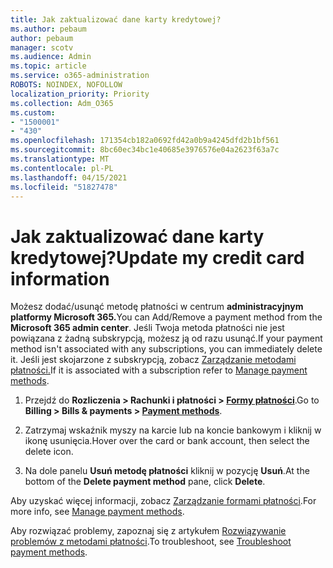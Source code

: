 ```yaml
---
title: Jak zaktualizować dane karty kredytowej?
ms.author: pebaum
author: pebaum
manager: scotv
ms.audience: Admin
ms.topic: article
ms.service: o365-administration
ROBOTS: NOINDEX, NOFOLLOW
localization_priority: Priority
ms.collection: Adm_O365
ms.custom:
- "1500001"
- "430"
ms.openlocfilehash: 171354cb182a0692fd42a0b9a4245dfd2b1bf561
ms.sourcegitcommit: 8bc60ec34bc1e40685e3976576e04a2623f63a7c
ms.translationtype: MT
ms.contentlocale: pl-PL
ms.lasthandoff: 04/15/2021
ms.locfileid: "51827478"
---
```

# <a name="update-my-credit-card-information"></a><span data-ttu-id="1357e-102">Jak zaktualizować dane karty kredytowej?</span><span class="sxs-lookup"><span data-stu-id="1357e-102">Update my credit card information</span></span>

<span data-ttu-id="1357e-103">Możesz dodać/usunąć metodę płatności w centrum **administracyjnym platformy Microsoft 365.**</span><span class="sxs-lookup"><span data-stu-id="1357e-103">You can Add/Remove a payment method from the **Microsoft 365 admin center**.</span></span> <span data-ttu-id="1357e-104">Jeśli Twoja metoda płatności nie jest powiązana z żadną subskrypcją, możesz ją od razu usunąć.</span><span class="sxs-lookup"><span data-stu-id="1357e-104">If your payment method isn't associated with any subscriptions, you can immediately delete it.</span></span> <span data-ttu-id="1357e-105">Jeśli jest skojarzone z subskrypcją, zobacz [Zarządzanie metodami płatności.](https://docs.microsoft.com/microsoft-365/commerce/billing-and-payments/manage-payment-methods)</span><span class="sxs-lookup"><span data-stu-id="1357e-105">If it is associated with a subscription refer to [Manage payment methods](https://docs.microsoft.com/microsoft-365/commerce/billing-and-payments/manage-payment-methods).</span></span>

1. <span data-ttu-id="1357e-106">Przejdź do **Rozliczenia > Rachunki i płatności > [Formy płatności](https://go.microsoft.com/fwlink/p/?linkid=2018806)**.</span><span class="sxs-lookup"><span data-stu-id="1357e-106">Go to **Billing > Bills & payments > [Payment methods](https://go.microsoft.com/fwlink/p/?linkid=2018806)**.</span></span>

2. <span data-ttu-id="1357e-107">Zatrzymaj wskaźnik myszy na karcie lub na koncie bankowym i kliknij w ikonę usunięcia.</span><span class="sxs-lookup"><span data-stu-id="1357e-107">Hover over the card or bank account, then select the delete icon.</span></span>

3. <span data-ttu-id="1357e-108">Na dole panelu **Usuń metodę płatności** kliknij w pozycję **Usuń**.</span><span class="sxs-lookup"><span data-stu-id="1357e-108">At the bottom of the **Delete payment method** pane, click **Delete**.</span></span>

<span data-ttu-id="1357e-109">Aby uzyskać więcej informacji, zobacz [Zarządzanie formami płatności](https://docs.microsoft.com/microsoft-365/commerce/billing-and-payments/manage-payment-methods).</span><span class="sxs-lookup"><span data-stu-id="1357e-109">For more info, see [Manage payment methods](https://docs.microsoft.com/microsoft-365/commerce/billing-and-payments/manage-payment-methods).</span></span>

<span data-ttu-id="1357e-110">Aby rozwiązać problemy, zapoznaj się z artykułem [Rozwiązywanie problemów z metodami płatności](https://docs.microsoft.com/microsoft-365/commerce/billing-and-payments/manage-payment-methods#troubleshoot-payment-methods).</span><span class="sxs-lookup"><span data-stu-id="1357e-110">To troubleshoot, see [Troubleshoot payment methods](https://docs.microsoft.com/microsoft-365/commerce/billing-and-payments/manage-payment-methods#troubleshoot-payment-methods).</span></span>
